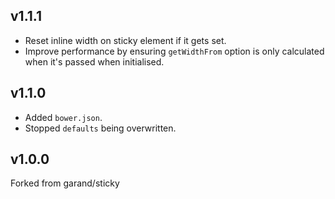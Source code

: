 ## v1.1.1
- Reset inline width on sticky element if it gets set.
- Improve performance by ensuring `getWidthFrom` option is only calculated when it's passed when initialised.

## v1.1.0
- Added `bower.json`.
- Stopped `defaults` being overwritten.

## v1.0.0
Forked from garand/sticky
